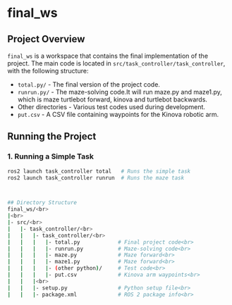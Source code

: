 # final_ws

## Project Overview
`final_ws` is a workspace that contains the final implementation of the project. The main code is located in `src/task_controller/task_controller`, with the following structure:

- `total.py/` - The final version of the project code.
- `runrun.py/` - The maze-solving code.It will run maze.py and maze1.py, which is maze turtlebot forward, kinova and turtlebot backwards.
- Other directories - Various test codes used during development.
- `put.csv` - A CSV file containing waypoints for the Kinova robotic arm.



## Running the Project

### **1. Running a Simple Task**
```bash
ros2 launch task_controller total   # Runs the simple task
ros2 launch task_controller runrun  # Runs the maze task



## Directory Structure
final_ws/<br>
|<br>
|- src/<br>
|   |- task_controller/<br>
|   |   |- task_controller/<br>
|   |   |   |- total.py            # Final project code<br>
|   |   |   |- runrun.py           # Maze-solving code<br>
|   |   |   |- maze.py             # Maze forward<br>
|   |   |   |- maze1.py            # Maze forward<br>
|   |   |   |- (other python)/     # Test code<br>
|   |   |   |- put.csv             # Kinova arm waypoints<br>
|   |   |<br>
|   |   |- setup.py                # Python setup file<br>
|   |   |- package.xml             # ROS 2 package info<br>

